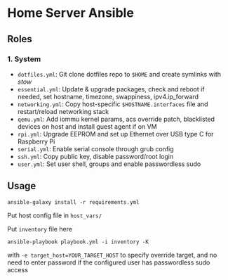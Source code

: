 # Home Server Ansible

## Roles
### 1. System
- `dotfiles.yml`: Git clone dotfiles repo to `$HOME` and create symlinks with *stow*
- `essential.yml`: Update & upgrade packages, check and reboot if needed, set hostname, timezone, swappiness, ipv4.ip_forward
- `networking.yml`: Copy host-specific `$HOSTNAME.interfaces` file and restart/reload networking stack
- `qemu.yml`: Add iommu kernel params, acs override patch, blacklisted devices on host and install guest agent if on VM
- `rpi.yml`: Upgrade EEPROM and set up Ethernet over USB type C for Raspberry Pi
- `serial.yml`: Enable serial console through grub config
- `ssh.yml`: Copy public key, disable password/root login
- `user.yml`: Set user shell, groups and enable passwordless sudo

## Usage

```
ansible-galaxy install -r requirements.yml
```
Put host config file in `host_vars/`

Put `inventory` file here
```
ansible-playbook playbook.yml -i inventory -K
```
with `-e target_host=YOUR_TARGET_HOST` to specify override target, and no need to enter password if the configured user has passwordless sudo access
